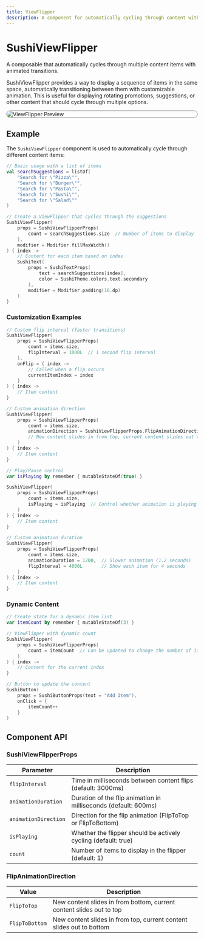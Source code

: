 ```yaml
---
title: ViewFlipper
description: A component for automatically cycling through content with animated transitions
---
```


# SushiViewFlipper

A composable that automatically cycles through multiple content items with animated transitions.

SushiViewFlipper provides a way to display a sequence of items in the same space, automatically
transitioning between them with customizable animation. This is useful for displaying
rotating promotions, suggestions, or other content that should cycle through multiple options.

<div style="max-width: 800px; max-height: 340px; border-radius: 20px; overflow: hidden; border: 1px solid #777;">
    <img class="component-preview" src="../preview_view_flipper.png" alt="ViewFlipper Preview">
</div>

## Example

The `SushiViewFlipper` component is used to automatically cycle through different content items:

```kotlin
// Basic usage with a list of items
val searchSuggestions = listOf(
    "Search for \"Pizza\"",
    "Search for \"Burger\"",
    "Search for \"Pasta\"",
    "Search for \"Sushi\"",
    "Search for \"Salad\""
)

// Create a ViewFlipper that cycles through the suggestions
SushiViewFlipper(
    props = SushiViewFlipperProps(
        count = searchSuggestions.size  // Number of items to display
    ),
    modifier = Modifier.fillMaxWidth()
) { index ->
    // Content for each item based on index
    SushiText(
        props = SushiTextProps(
            text = searchSuggestions[index],
            color = SushiTheme.colors.text.secondary
        ),
        modifier = Modifier.padding(16.dp)
    )
}
```

### Customization Examples

```kotlin
// Custom flip interval (faster transitions)
SushiViewFlipper(
    props = SushiViewFlipperProps(
        count = items.size,
        flipInterval = 1000L  // 1 second flip interval
    ),
    onFlip = { index ->
        // Called when a flip occurs
        currentItemIndex = index
    }
) { index ->
    // Item content
}

// Custom animation direction
SushiViewFlipper(
    props = SushiViewFlipperProps(
        count = items.size,
        animationDirection = SushiViewFlipperProps.FlipAnimationDirection.FlipToBottom
        // New content slides in from top, current content slides out to bottom
    )
) { index ->
    // Item content
}

// Play/Pause control
var isPlaying by remember { mutableStateOf(true) }

SushiViewFlipper(
    props = SushiViewFlipperProps(
        count = items.size,
        isPlaying = isPlaying  // Control whether animation is playing
    )
) { index ->
    // Item content
}

// Custom animation duration
SushiViewFlipper(
    props = SushiViewFlipperProps(
        count = items.size,
        animationDuration = 1200,  // Slower animation (1.2 seconds)
        flipInterval = 4000L       // Show each item for 4 seconds
    )
) { index ->
    // Item content
}
```

### Dynamic Content

```kotlin
// Create state for a dynamic item list
var itemCount by remember { mutableStateOf(3) }

// ViewFlipper with dynamic count
SushiViewFlipper(
    props = SushiViewFlipperProps(
        count = itemCount  // Can be updated to change the number of items
    )
) { index ->
    // Content for the current index
}

// Button to update the content
SushiButton(
    props = SushiButtonProps(text = "Add Item"),
    onClick = {
        itemCount++
    }
)
```

## Component API

### SushiViewFlipperProps

| Parameter                               | Description                      |
|-----------------------------------------|----------------------------------|
| <div class='parameter'>`flipInterval`</div>| Time in milliseconds between content flips (default: 3000ms) |
| <div class='parameter'>`animationDuration`</div>| Duration of the flip animation in milliseconds (default: 600ms) |
| <div class='parameter'>`animationDirection`</div>| Direction for the flip animation (FlipToTop or FlipToBottom) |
| <div class='parameter'>`isPlaying`</div>| Whether the flipper should be actively cycling (default: true) |
| <div class='parameter'>`count`</div>| Number of items to display in the flipper (default: 1) |

### FlipAnimationDirection

| Value                                   | Description                      |
|-----------------------------------------|----------------------------------|
| <div class='parameter'>`FlipToTop`</div>| New content slides in from bottom, current content slides out to top |
| <div class='parameter'>`FlipToBottom`</div>| New content slides in from top, current content slides out to bottom |